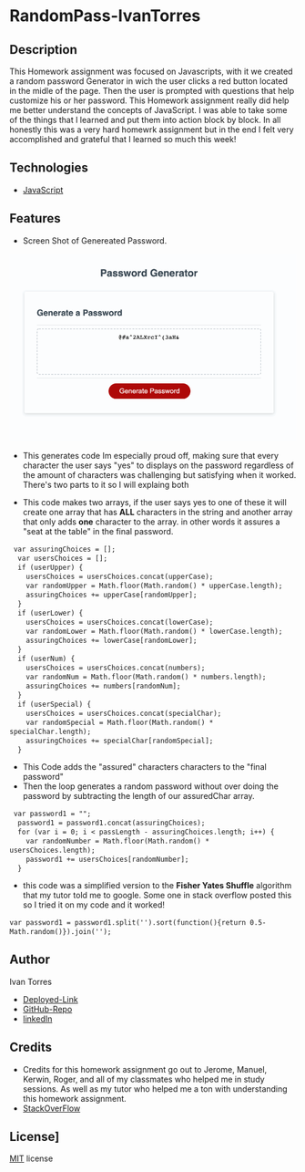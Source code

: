 # RandomPass-IvanTorres

## Description 
This Homework assignment was focused on Javascripts, with it we created a random password Generator in wich the user clicks a red button located in the midle of the page. Then the user is prompted with questions that help customize his or her password. This Homework assignment really did help me better understand the concepts of JavaScript. I was able to take some of the things that I learned and put them into action block by block. In all honestly this was a very hard homewrk assignment but in the end I felt very accomplished and grateful that I learned so much this week! 

## Technologies
* [JavaScript](https://www.w3schools.com/js/)

## Features
* Screen Shot of Genereated Password.



![Screen-Shot-of-generated-pass](https://github.com/IvanTorresMia/RandomPass-IvanTorres/blob/master/images/gif-homeswork.gif?raw=true)

* This generates code Im especially proud off, making sure that every character the user says "yes" to displays on the password regardless of the amount of characters was challenging but satisfying when it worked. There's two parts to it so I will explaing both

* This code makes two arrays, if the user says yes to one of these it will create one array that has **ALL** characters in the string and another array that only adds **one** character to the array. in other words it assures a "seat at the table" in the final password.

```
 var assuringChoices = [];
  var usersChoices = [];
  if (userUpper) {
    usersChoices = usersChoices.concat(upperCase);
    var randomUpper = Math.floor(Math.random() * upperCase.length);
    assuringChoices += upperCase[randomUpper];
  }
  if (userLower) {
    usersChoices = usersChoices.concat(lowerCase);
    var randomLower = Math.floor(Math.random() * lowerCase.length);
    assuringChoices += lowerCase[randomLower];
  }
  if (userNum) {
    usersChoices = usersChoices.concat(numbers);
    var randomNum = Math.floor(Math.random() * numbers.length);
    assuringChoices += numbers[randomNum];
  }
  if (userSpecial) {
    usersChoices = usersChoices.concat(specialChar);
    var randomSpecial = Math.floor(Math.random() * specialChar.length);
    assuringChoices += specialChar[randomSpecial];
  } 
  ```

* This Code adds the "assured" characters characters to the "final password" 
* Then the loop generates a random password without over doing the password by subtracting the length of our assuredChar array. 

```
 var password1 = "";
  password1 = password1.concat(assuringChoices);
  for (var i = 0; i < passLength - assuringChoices.length; i++) {
    var randomNumber = Math.floor(Math.random() * usersChoices.length);
    password1 += usersChoices[randomNumber];
  }
  ```

* this code was a simplified version to the **Fisher Yates Shuffle** algorithm that my tutor told me to google. Some one in stack overflow posted this so I tried it on my code and it worked! 

```
var password1 = password1.split('').sort(function(){return 0.5-Math.random()}).join('');
```

## Author
Ivan Torres
* [Deployed-Link](https://ivantorresmia.github.io/RandomPass-IvanTorres/)
* [GitHub-Repo](https://github.com/IvanTorresMia/RandomPass-IvanTorres)
* [linkedIn](www.linkedin.com/in/ivan-torres-0828931b2)

## Credits
* Credits for this homework assignment go out to Jerome, Manuel, Kerwin, Roger, and all of my classmates who helped me in study sessions. As well as my tutor who helped me a ton with understanding this homework assignment. 
* [StackOverFlow](https://stackoverflow.com/)


## License]
[MIT](https://choosealicense.com/licenses/mit/#) license 